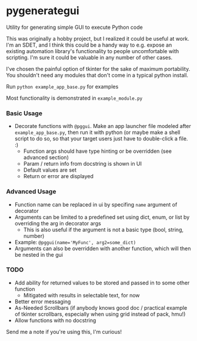 # pygenerategui
Utility for generating simple GUI to execute Python code

This was originally a hobby project, but I realized it could be useful at work. I'm an SDET, and I think this could be a handy way to e.g. expose an existing automation library's functionality to people uncomfortable with scripting. I'm sure it could be valuable in any number of other cases.

I've chosen the painful option of tkinter for the sake of maximum portability. You shouldn't need any modules that don't come in a typical python install.

Run `python example_app_base.py` for examples

Most functionality is demonstrated in `example_module.py`

### Basic Usage
- Decorate functions with `@pggui`. Make an app launcher file modeled after `example_app_base.py`, then run it with python (or maybe make a shell script to do so, so that your target users just have to double-click a file. :)
  - Function args should have type hinting or be overridden (see advanced section)
  - Param / return info from docstring is shown in UI
  - Default values are set
  - Return or error are displayed
    
### Advanced Usage
- Function name can be replaced in ui by specifing `name` argument of decorator
- Arguments can be limited to a predefined set using dict, enum, or list by overriding the arg in decorator args
  - This is also useful if the argument is not a basic type (bool, string, number)
- Example: `@pggui(name='MyFunc', arg2=some_dict)`
- Arguments can also be overridden with another function, which will then be nested in the gui


### TODO
- Add ability for returned values to be stored and passed in to some other function
  - Mitigated with results in selectable text, for now
- Better error messaging
- As-Needed Scrollbars (if anybody knows good doc / practical example of tkinter scrollbars, especially when using grid instead of pack, hmu!)
- Allow functions with no docstring

Send me a note if you're using this, I'm curious!
